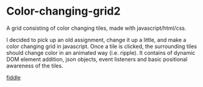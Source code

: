 # Color-changing-grid2
A grid consisting of color changing tiles, made with javascript/html/css.

I decided to pick up an old assignment, change it up a little, and make a color changing grid in javascript. Once a tile is clicked, the surrounding tiles should change color in an animated way (i.e. ripple). It contains of dynamic DOM element addition, json objects, event listeners and basic positional awareness of the tiles.

<a href="https://jsfiddle.net/fx772/kdghm4v9/28/" target="_blank">fiddle</a>
